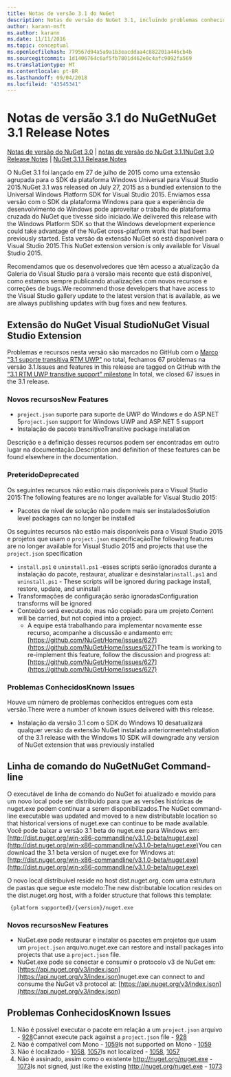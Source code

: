 ```yaml
---
title: Notas de versão 3.1 do NuGet
description: Notas de versão do NuGet 3.1, incluindo problemas conhecidos, correções de bugs, recursos adicionados e DCRs.
author: karann-msft
ms.author: karann
ms.date: 11/11/2016
ms.topic: conceptual
ms.openlocfilehash: 779567d94a5a9a1b3eacddaa4c882201a446cb4b
ms.sourcegitcommit: 1d1406764c6af5fb7801d462e0c4afc9092fa569
ms.translationtype: MT
ms.contentlocale: pt-BR
ms.lasthandoff: 09/04/2018
ms.locfileid: "43545341"
---
```

# <a name="nuget-31-release-notes"></a><span data-ttu-id="c1eea-103">Notas de versão 3.1 do NuGet</span><span class="sxs-lookup"><span data-stu-id="c1eea-103">NuGet 3.1 Release Notes</span></span>

<span data-ttu-id="c1eea-104">[Notas de versão do NuGet 3.0](../release-notes/nuget-3.0.0.md) | [notas de versão do NuGet 3.1.1](../release-notes/nuget-3.1.1.md)</span><span class="sxs-lookup"><span data-stu-id="c1eea-104">[NuGet 3.0 Release Notes](../release-notes/nuget-3.0.0.md) | [NuGet 3.1.1 Release Notes](../release-notes/nuget-3.1.1.md)</span></span>

<span data-ttu-id="c1eea-105">O NuGet 3.1 foi lançado em 27 de julho de 2015 como uma extensão agrupada para o SDK da plataforma Windows Universal para Visual Studio 2015.</span><span class="sxs-lookup"><span data-stu-id="c1eea-105">NuGet 3.1 was released on July 27, 2015 as a bundled extension to the Universal Windows Platform SDK for Visual Studio 2015.</span></span> <span data-ttu-id="c1eea-106">Enviamos essa versão com o SDK da plataforma Windows para que a experiência de desenvolvimento do Windows pode aproveitar o trabalho de plataforma cruzada do NuGet que tivesse sido iniciado.</span><span class="sxs-lookup"><span data-stu-id="c1eea-106">We delivered this release with the Windows Platform SDK so that the Windows development experience could take advantage of the NuGet cross-platform work that had been previously started.</span></span> <span data-ttu-id="c1eea-107">Esta versão da extensão NuGet só está disponível para o Visual Studio 2015.</span><span class="sxs-lookup"><span data-stu-id="c1eea-107">This NuGet extension version is only available for Visual Studio 2015.</span></span>

<span data-ttu-id="c1eea-108">Recomendamos que os desenvolvedores que têm acesso a atualização da Galeria do Visual Studio para a versão mais recente que está disponível, como estamos sempre publicando atualizações com novos recursos e correções de bugs.</span><span class="sxs-lookup"><span data-stu-id="c1eea-108">We recommend those developers that have access to the Visual Studio gallery update to the latest version that is available, as we are always publishing updates with bug fixes and new features.</span></span>

## <a name="nuget-visual-studio-extension"></a><span data-ttu-id="c1eea-109">Extensão do NuGet Visual Studio</span><span class="sxs-lookup"><span data-stu-id="c1eea-109">NuGet Visual Studio Extension</span></span>

<span data-ttu-id="c1eea-110">Problemas e recursos nesta versão são marcados no GitHub com o [Marco "3.1 suporte transitiva RTM UWP"](https://github.com/NuGet/Home/issues?utf8=%E2%9C%93&q=is%3Aclosed+milestone%3A%223.1+RTM+UWP+transitive+support%22+) no total, fechamos 67 problemas na versão 3.1.</span><span class="sxs-lookup"><span data-stu-id="c1eea-110">Issues and features in this release are tagged on GitHub with the ["3.1 RTM UWP transitive support" milestone](https://github.com/NuGet/Home/issues?utf8=%E2%9C%93&q=is%3Aclosed+milestone%3A%223.1+RTM+UWP+transitive+support%22+)  In total, we closed 67 issues in the 3.1 release.</span></span>

### <a name="new-features"></a><span data-ttu-id="c1eea-111">Novos recursos</span><span class="sxs-lookup"><span data-stu-id="c1eea-111">New Features</span></span>

* <span data-ttu-id="c1eea-112">`project.json` suporte para suporte de UWP do Windows e do ASP.NET 5</span><span class="sxs-lookup"><span data-stu-id="c1eea-112">`project.json` support for Windows UWP and ASP.NET 5 support</span></span>
* <span data-ttu-id="c1eea-113">Instalação de pacote transitivo</span><span class="sxs-lookup"><span data-stu-id="c1eea-113">Transitive package installation</span></span>

<span data-ttu-id="c1eea-114">Descrição e a definição desses recursos podem ser encontradas em outro lugar na documentação.</span><span class="sxs-lookup"><span data-stu-id="c1eea-114">Description and definition of these features can be found elsewhere in the documentation.</span></span>

### <a name="deprecated"></a><span data-ttu-id="c1eea-115">Preterido</span><span class="sxs-lookup"><span data-stu-id="c1eea-115">Deprecated</span></span>

<span data-ttu-id="c1eea-116">Os seguintes recursos não estão mais disponíveis para o Visual Studio 2015:</span><span class="sxs-lookup"><span data-stu-id="c1eea-116">The following features are no longer available for Visual Studio 2015:</span></span>

* <span data-ttu-id="c1eea-117">Pacotes de nível de solução não podem mais ser instalados</span><span class="sxs-lookup"><span data-stu-id="c1eea-117">Solution level packages can no longer be installed</span></span>

<span data-ttu-id="c1eea-118">Os seguintes recursos não estão mais disponíveis para o Visual Studio 2015 e projetos que usam o `project.json` especificação</span><span class="sxs-lookup"><span data-stu-id="c1eea-118">The following features are no longer available for Visual Studio 2015 and projects that use the `project.json` specification</span></span>

* <span data-ttu-id="c1eea-119">`install.ps1` e `uninstall.ps1` -esses scripts serão ignorados durante a instalação do pacote, restaurar, atualizar e desinstalar</span><span class="sxs-lookup"><span data-stu-id="c1eea-119">`install.ps1` and `uninstall.ps1` - These scripts will be ignored during package install, restore, update, and uninstall</span></span>
* <span data-ttu-id="c1eea-120">Transformações de configuração serão ignoradas</span><span class="sxs-lookup"><span data-stu-id="c1eea-120">Configuration transforms will be ignored</span></span>
* <span data-ttu-id="c1eea-121">Conteúdo será executado, mas não copiado para um projeto.</span><span class="sxs-lookup"><span data-stu-id="c1eea-121">Content will be carried, but not copied into a project.</span></span>
    * <span data-ttu-id="c1eea-122">A equipe está trabalhando para implementar novamente esse recurso, acompanhe a discussão e andamento em: [https://github.com/NuGet/Home/issues/627](https://github.com/NuGet/Home/issues/627)</span><span class="sxs-lookup"><span data-stu-id="c1eea-122">The team is working to re-implement this feature, follow the discussion and progress at: [https://github.com/NuGet/Home/issues/627](https://github.com/NuGet/Home/issues/627)</span></span>


### <a name="known-issues"></a><span data-ttu-id="c1eea-123">Problemas Conhecidos</span><span class="sxs-lookup"><span data-stu-id="c1eea-123">Known Issues</span></span>

<span data-ttu-id="c1eea-124">Houve um número de problemas conhecidos entregues com esta versão.</span><span class="sxs-lookup"><span data-stu-id="c1eea-124">There were a number of known issues delivered with this release.</span></span>

* <span data-ttu-id="c1eea-125">Instalação da versão 3.1 com o SDK do Windows 10 desatualizará qualquer versão da extensão NuGet instalada anteriormente</span><span class="sxs-lookup"><span data-stu-id="c1eea-125">Installation of the 3.1 release with the Windows 10 SDK will downgrade any version of NuGet extension that was previously installed</span></span>

## <a name="nuget-command-line"></a><span data-ttu-id="c1eea-126">Linha de comando do NuGet</span><span class="sxs-lookup"><span data-stu-id="c1eea-126">NuGet Command-line</span></span>

<span data-ttu-id="c1eea-127">O executável de linha de comando do NuGet foi atualizado e movido para um novo local pode ser distribuído para que as versões históricas de nuget.exe podem continuar a serem disponibilizados.</span><span class="sxs-lookup"><span data-stu-id="c1eea-127">The NuGet command-line executable was updated and moved to a new distributable location so that historical versions of nuget.exe can continue to be made available.</span></span>  <span data-ttu-id="c1eea-128">Você pode baixar a versão 3.1 beta do nuget.exe para Windows em: [http://dist.nuget.org/win-x86-commandline/v3.1.0-beta/nuget.exe](http://dist.nuget.org/win-x86-commandline/v3.1.0-beta/nuget.exe)</span><span class="sxs-lookup"><span data-stu-id="c1eea-128">You can download the 3.1 beta version of nuget.exe for Windows at: [http://dist.nuget.org/win-x86-commandline/v3.1.0-beta/nuget.exe](http://dist.nuget.org/win-x86-commandline/v3.1.0-beta/nuget.exe)</span></span>

<span data-ttu-id="c1eea-129">O novo local distribuível reside no host dist.nuget.org, com uma estrutura de pastas que segue este modelo:</span><span class="sxs-lookup"><span data-stu-id="c1eea-129">The new distributable location resides on the dist.nuget.org host, with a folder structure that follows this template:</span></span>

     {platform supported}/{version}/nuget.exe

### <a name="new-features"></a><span data-ttu-id="c1eea-130">Novos recursos</span><span class="sxs-lookup"><span data-stu-id="c1eea-130">New Features</span></span>

* <span data-ttu-id="c1eea-131">NuGet.exe pode restaurar e instalar os pacotes em projetos que usam um `project.json` arquivo.</span><span class="sxs-lookup"><span data-stu-id="c1eea-131">nuget.exe can restore and install packages into projects that use a `project.json` file.</span></span>
* <span data-ttu-id="c1eea-132">NuGet.exe pode se conectar e consumir o protocolo v3 de NuGet em: [https://api.nuget.org/v3/index.json](https://api.nuget.org/v3/index.json)</span><span class="sxs-lookup"><span data-stu-id="c1eea-132">nuget.exe can connect to and consume the NuGet v3 protocol at: [https://api.nuget.org/v3/index.json](https://api.nuget.org/v3/index.json)</span></span>

## <a name="known-issues"></a><span data-ttu-id="c1eea-133">Problemas Conhecidos</span><span class="sxs-lookup"><span data-stu-id="c1eea-133">Known Issues</span></span> ##

1.    <span data-ttu-id="c1eea-134">Não é possível executar o pacote em relação a um `project.json` arquivo - [928](https://github.com/NuGet/Home/issues/928)</span><span class="sxs-lookup"><span data-stu-id="c1eea-134">Cannot execute pack against a `project.json` file - [928](https://github.com/NuGet/Home/issues/928)</span></span>
2.    <span data-ttu-id="c1eea-135">Não é compatível com Mono - [1059](https://github.com/NuGet/Home/issues/1059)</span><span class="sxs-lookup"><span data-stu-id="c1eea-135">Is not supported on Mono - [1059](https://github.com/NuGet/Home/issues/1059)</span></span>
3.    <span data-ttu-id="c1eea-136">Não é localizado - [1058](https://github.com/NuGet/Home/issues/1058), [1057](https://github.com/NuGet/Home/issues/1057)</span><span class="sxs-lookup"><span data-stu-id="c1eea-136">Is not localized - [1058](https://github.com/NuGet/Home/issues/1058),   [1057](https://github.com/NuGet/Home/issues/1057)</span></span>
4.    <span data-ttu-id="c1eea-137">Não é assinado, assim como o existente http://nuget.org/nuget.exe  -  [1073](https://github.com/NuGet/Home/issues/1073)</span><span class="sxs-lookup"><span data-stu-id="c1eea-137">Is not signed, just like the existing http://nuget.org/nuget.exe - [1073](https://github.com/NuGet/Home/issues/1073)</span></span>
